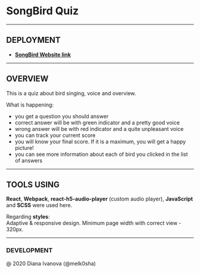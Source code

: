 # SongBird Quiz

---

## DEPLOYMENT

- [**SongBird Website link**](https://melk0sha-songbird.netlify.com/ "SongBird Quiz")

---

## OVERVIEW

This is a quiz about bird singing, voice and overview.

What is happening:

- you get a question you should answer
- correct answer will be with green indicator and a pretty good voice
- wrong answer will be with red indicator and a quite unpleasant voice
- you can track your current score
- you will know your final score. If it is a maximum, you will get a happy picture!
- you can see more information about each of bird you clicked in the list of answers

---

## TOOLS USING

**React**, **Webpack**, **react-h5-audio-player** (custom audio player), **JavaScript** and **SCSS** were used here.

Regarding **styles**:  
Adaptive & responsive design. Minimum page width with correct view - 320px.

---

### DEVELOPMENT

@ 2020 Diana Ivanova (@melk0sha)
